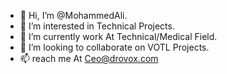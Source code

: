 - 👋 Hi, I’m @MohammedAli.
- 👀 I’m interested in Technical Projects.
- 🌱 I’m currently work At Technical/Medical Field.
- 💞️ I’m looking to collaborate on VOTL Projects.
- 📫 reach me At Ceo@drovox.com

<!---
MohammedAlidrovox/MohammedAlidrovox is a ✨ special ✨ repository because its `README.md` (this file) appears on your GitHub profile.
You can click the Preview link to take a look at your changes.
--->
